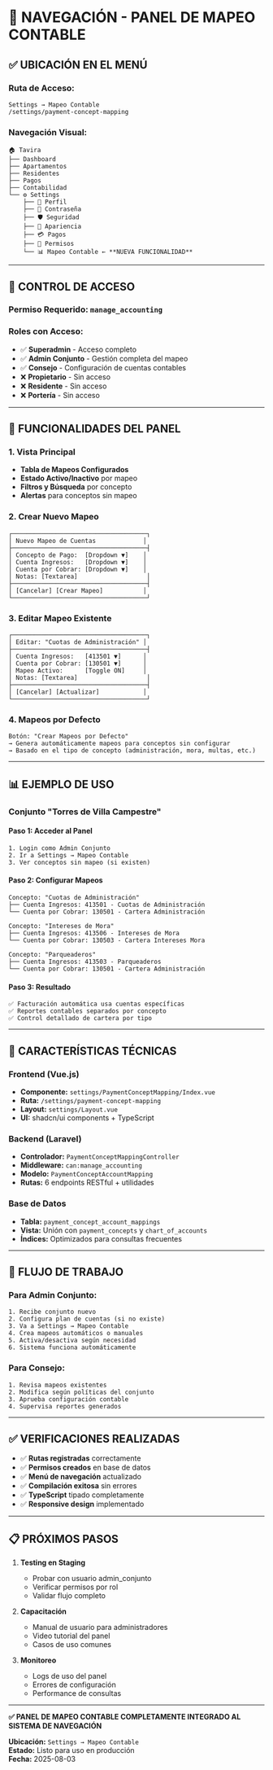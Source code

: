 # 📍 NAVEGACIÓN - PANEL DE MAPEO CONTABLE

## ✅ UBICACIÓN EN EL MENÚ

### **Ruta de Acceso:**
```
Settings → Mapeo Contable
/settings/payment-concept-mapping
```

### **Navegación Visual:**
```
🏠 Tavira
├── Dashboard
├── Apartamentos  
├── Residentes
├── Pagos
├── Contabilidad
└── ⚙️ Settings
    ├── 👤 Perfil
    ├── 🔐 Contraseña
    ├── 🛡️ Seguridad
    ├── 🎨 Apariencia
    ├── 💳 Pagos
    ├── 👥 Permisos
    └── 📊 Mapeo Contable ← **NUEVA FUNCIONALIDAD**
```

---

## 🔐 CONTROL DE ACCESO

### **Permiso Requerido:** `manage_accounting`

### **Roles con Acceso:**
- ✅ **Superadmin** - Acceso completo
- ✅ **Admin Conjunto** - Gestión completa del mapeo
- ✅ **Consejo** - Configuración de cuentas contables
- ❌ **Propietario** - Sin acceso
- ❌ **Residente** - Sin acceso  
- ❌ **Portería** - Sin acceso

---

## 🎯 FUNCIONALIDADES DEL PANEL

### 1. **Vista Principal**
- **Tabla de Mapeos Configurados**
- **Estado Activo/Inactivo** por mapeo
- **Filtros y Búsqueda** por concepto
- **Alertas** para conceptos sin mapeo

### 2. **Crear Nuevo Mapeo**
```
┌─────────────────────────────────────┐
│ Nuevo Mapeo de Cuentas             │
├─────────────────────────────────────┤
│ Concepto de Pago:  [Dropdown ▼]    │
│ Cuenta Ingresos:   [Dropdown ▼]    │  
│ Cuenta por Cobrar: [Dropdown ▼]    │
│ Notas: [Textarea]                   │
├─────────────────────────────────────┤
│ [Cancelar] [Crear Mapeo]           │
└─────────────────────────────────────┘
```

### 3. **Editar Mapeo Existente**
```
┌─────────────────────────────────────┐
│ Editar: "Cuotas de Administración" │
├─────────────────────────────────────┤
│ Cuenta Ingresos:   [413501 ▼]      │  
│ Cuenta por Cobrar: [130501 ▼]      │
│ Mapeo Activo:      [Toggle ON]     │
│ Notas: [Textarea]                   │
├─────────────────────────────────────┤
│ [Cancelar] [Actualizar]            │
└─────────────────────────────────────┘
```

### 4. **Mapeos por Defecto**
```
Botón: "Crear Mapeos por Defecto"
→ Genera automáticamente mapeos para conceptos sin configurar
→ Basado en el tipo de concepto (administración, mora, multas, etc.)
```

---

## 📊 EJEMPLO DE USO

### **Conjunto "Torres de Villa Campestre"**

#### Paso 1: Acceder al Panel
```
1. Login como Admin Conjunto
2. Ir a Settings → Mapeo Contable
3. Ver conceptos sin mapeo (si existen)
```

#### Paso 2: Configurar Mapeos
```
Concepto: "Cuotas de Administración"
├── Cuenta Ingresos: 413501 - Cuotas de Administración  
└── Cuenta por Cobrar: 130501 - Cartera Administración

Concepto: "Intereses de Mora"  
├── Cuenta Ingresos: 413506 - Intereses de Mora
└── Cuenta por Cobrar: 130503 - Cartera Intereses Mora

Concepto: "Parqueaderos"
├── Cuenta Ingresos: 413503 - Parqueaderos
└── Cuenta por Cobrar: 130501 - Cartera Administración
```

#### Paso 3: Resultado
```
✅ Facturación automática usa cuentas específicas
✅ Reportes contables separados por concepto  
✅ Control detallado de cartera por tipo
```

---

## 🔧 CARACTERÍSTICAS TÉCNICAS

### **Frontend (Vue.js)**
- **Componente:** `settings/PaymentConceptMapping/Index.vue`
- **Ruta:** `/settings/payment-concept-mapping`  
- **Layout:** `settings/Layout.vue`
- **UI:** shadcn/ui components + TypeScript

### **Backend (Laravel)**
- **Controlador:** `PaymentConceptMappingController`
- **Middleware:** `can:manage_accounting`
- **Modelo:** `PaymentConceptAccountMapping`
- **Rutas:** 6 endpoints RESTful + utilidades

### **Base de Datos**
- **Tabla:** `payment_concept_account_mappings`
- **Vista:** Unión con `payment_concepts` y `chart_of_accounts`
- **Índices:** Optimizados para consultas frecuentes

---

## 🚀 FLUJO DE TRABAJO

### **Para Admin Conjunto:**
```
1. Recibe conjunto nuevo
2. Configura plan de cuentas (si no existe)
3. Va a Settings → Mapeo Contable  
4. Crea mapeos automáticos o manuales
5. Activa/desactiva según necesidad
6. Sistema funciona automáticamente
```

### **Para Consejo:**
```
1. Revisa mapeos existentes
2. Modifica según políticas del conjunto
3. Aprueba configuración contable
4. Supervisa reportes generados
```

---

## ✅ VERIFICACIONES REALIZADAS

- ✅ **Rutas registradas** correctamente
- ✅ **Permisos creados** en base de datos  
- ✅ **Menú de navegación** actualizado
- ✅ **Compilación exitosa** sin errores
- ✅ **TypeScript** tipado completamente
- ✅ **Responsive design** implementado

---

## 📋 PRÓXIMOS PASOS

1. **Testing en Staging**
   - Probar con usuario admin_conjunto
   - Verificar permisos por rol
   - Validar flujo completo

2. **Capacitación**
   - Manual de usuario para administradores
   - Video tutorial del panel
   - Casos de uso comunes

3. **Monitoreo**
   - Logs de uso del panel
   - Errores de configuración
   - Performance de consultas

---

**✅ PANEL DE MAPEO CONTABLE COMPLETAMENTE INTEGRADO AL SISTEMA DE NAVEGACIÓN**

**Ubicación:** `Settings → Mapeo Contable`  
**Estado:** Listo para uso en producción  
**Fecha:** 2025-08-03